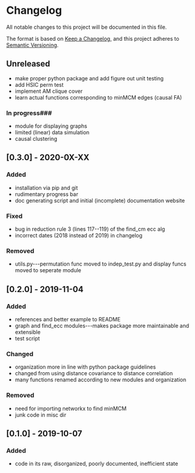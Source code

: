 # Changelog #

All notable changes to this project will be documented in this file.

The format is based on [Keep a Changelog](https://keepachangelog.com/en/1.0.0/), and this project adheres to [Semantic Versioning](https://semver.org/spec/v2.0.0.html).

## Unreleased ##
- make proper python package and add figure out unit testing
- add HSIC perm test
- implement AM clique cover
- learn actual functions corresponding to minMCM edges (causal FA)
### In progress###
- module for displaying graphs
- limited (linear) data simulation
- causal clustering

## [0.3.0] - 2020-0X-XX ##
### Added ###
- installation via pip and git
- rudimentary progress bar
- doc generating script and initial (incomplete) documentation website

### Fixed ###
- bug in reduction rule 3 (lines 117--119) of the find_cm ecc alg
- incorrect dates (2018 instead of 2019) in changelog

### Removed ###
- utils.py---permutation func moved to indep_test.py and display funcs moved to seperate module

## [0.2.0] - 2019-11-04 ##
### Added ###
- references and better example to README
- graph and find_ecc modules---makes package more maintainable and extensible
- test script

### Changed ###
- organization more in line with python package guidelines
- changed from using distance covariance to distance correlation
- many functions renamed according to new modules and organization

### Removed ###
- need for importing networkx to find minMCM
- junk code in misc dir

## [0.1.0] - 2019-10-07 ##
### Added ###
- code in its raw, disorganized, poorly documented, inefficient state
